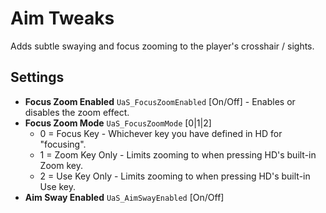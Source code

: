 # Aim Tweaks

Adds subtle swaying and focus zooming to the player's crosshair / sights.

## Settings

* **Focus Zoom Enabled** `UaS_FocusZoomEnabled` [On/Off] - Enables or disables the zoom effect.
* **Focus Zoom Mode** `UaS_FocusZoomMode` [0|1|2]
  * 0 = Focus Key - Whichever key you have defined in HD for "focusing".
  * 1 = Zoom Key Only - Limits zooming to when pressing HD's built-in Zoom key.
  * 2 = Use Key Only - Limits zooming to when pressing HD's built-in Use key.
* **Aim Sway Enabled** `UaS_AimSwayEnabled` [On/Off]